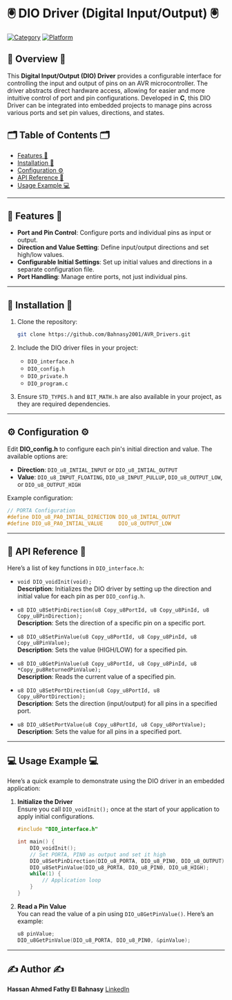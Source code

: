 # 🖲️ DIO Driver (Digital Input/Output) 🖲️


[![Category](https://img.shields.io/badge/Category-DIO-green)](#) [![Platform](https://img.shields.io/badge/Platform-ATmega32-orange)](#)


## 🚀 Overview 🚀
This **Digital Input/Output (DIO) Driver** provides a configurable interface for controlling the input and output of pins on an AVR microcontroller. The driver abstracts direct hardware access, allowing for easier and more intuitive control of port and pin configurations. Developed in **C**, this DIO Driver can be integrated into embedded projects to manage pins across various ports and set pin values, directions, and states.

## 🗂 Table of Contents 🗂
- [Features 🌟](#-features-)
- [Installation 🔧](#-installation-)
- [Configuration ⚙️](#-configuration-)
- [API Reference 📖 ](#-api-reference-)
- [Usage Example 💻 ](#-usage-example-)

---

## 🌟 Features 🌟

- **Port and Pin Control**: Configure ports and individual pins as input or output.
- **Direction and Value Setting**: Define input/output directions and set high/low values.
- **Configurable Initial Settings**: Set up initial values and directions in a separate configuration file.
- **Port Handling**: Manage entire ports, not just individual pins.

---

## 🔧 Installation 🔧

1. Clone the repository:
   ```bash
   git clone https://github.com/Bahnasy2001/AVR_Drivers.git
   ```

2. Include the DIO driver files in your project:
   - `DIO_interface.h`
   - `DIO_config.h`
   - `DIO_private.h`
   - `DIO_program.c`

3. Ensure `STD_TYPES.h` and `BIT_MATH.h` are also available in your project, as they are required dependencies.

---

## ⚙️ Configuration ⚙️

Edit **DIO_config.h** to configure each pin's initial direction and value. The available options are:
- **Direction**: `DIO_u8_INTIAL_INPUT` or `DIO_u8_INTIAL_OUTPUT`
- **Value**: `DIO_u8_INPUT_FLOATING`, `DIO_u8_INPUT_PULLUP`, `DIO_u8_OUTPUT_LOW`, or `DIO_u8_OUTPUT_HIGH`

Example configuration:
```c
// PORTA Configuration
#define DIO_u8_PA0_INTIAL_DIRECTION DIO_u8_INTIAL_OUTPUT
#define DIO_u8_PA0_INTIAL_VALUE     DIO_u8_OUTPUT_LOW
```

---

## 📖 API Reference 📖

Here’s a list of key functions in `DIO_interface.h`:

- `void DIO_voidInit(void);`  
  **Description**: Initializes the DIO driver by setting up the direction and initial value for each pin as per `DIO_config.h`.

- `u8 DIO_u8SetPinDirection(u8 Copy_u8PortId, u8 Copy_u8PinId, u8 Copy_u8PinDirection);`  
  **Description**: Sets the direction of a specific pin on a specific port.

- `u8 DIO_u8SetPinValue(u8 Copy_u8PortId, u8 Copy_u8PinId, u8 Copy_u8PinValue);`  
  **Description**: Sets the value (HIGH/LOW) for a specified pin.

- `u8 DIO_u8GetPinValue(u8 Copy_u8PortId, u8 Copy_u8PinId, u8 *Copy_pu8ReturnedPinValue);`  
  **Description**: Reads the current value of a specified pin.

- `u8 DIO_u8SetPortDirection(u8 Copy_u8PortId, u8 Copy_u8PortDirection);`  
  **Description**: Sets the direction (input/output) for all pins in a specified port.

- `u8 DIO_u8SetPortValue(u8 Copy_u8PortId, u8 Copy_u8PortValue);`  
  **Description**: Sets the value for all pins in a specified port.

---

## 💻 Usage Example 💻

Here’s a quick example to demonstrate using the DIO driver in an embedded application:

1. **Initialize the Driver**  
   Ensure you call `DIO_voidInit();` once at the start of your application to apply initial configurations.

   ```c
   #include "DIO_interface.h"

   int main() {
       DIO_voidInit();
       // Set PORTA, PIN0 as output and set it high
       DIO_u8SetPinDirection(DIO_u8_PORTA, DIO_u8_PIN0, DIO_u8_OUTPUT);
       DIO_u8SetPinValue(DIO_u8_PORTA, DIO_u8_PIN0, DIO_u8_HIGH);
       while(1) {
           // Application loop
       }
   }
   ```

2. **Read a Pin Value**  
   You can read the value of a pin using `DIO_u8GetPinValue()`. Here’s an example:

   ```c
   u8 pinValue;
   DIO_u8GetPinValue(DIO_u8_PORTA, DIO_u8_PIN0, &pinValue);
   ```

---

## ✍️ Author ✍️

**Hassan Ahmed Fathy El Bahnasy**
[LinkedIn](https://www.linkedin.com/in/hassanbahnasy/)